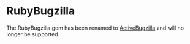 # RubyBugzilla

The RubyBugzilla gem has been renamed to [ActiveBugzilla](https://github.com/ManageIQ/active_bugzilla) and will no longer be supported.
